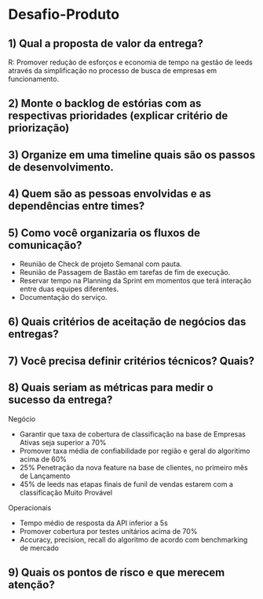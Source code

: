 # Desafio-Produto


## 1) Qual a proposta de valor da entrega?

R: Promover redução de esforços e economia de tempo na gestão de leeds através da simplificação no processo de busca de empresas em funcionamento.


## 2) Monte o backlog de estórias com as respectivas prioridades (explicar critério de priorização)

## 3) Organize em uma timeline quais são os passos de desenvolvimento.

## 4) Quem são as pessoas envolvidas e as dependências entre times?

## 5) Como você organizaria os fluxos de comunicação?
- Reunião de Check de projeto Semanal com pauta.
- Reunião de Passagem de Bastão em tarefas de fim de execução.
- Reservar tempo na Planning da Sprint em momentos que terá interação entre duas equipes diferentes.
- Documentação do serviço.

## 6) Quais critérios de aceitação de negócios das entregas? 

## 7) Você precisa definir critérios técnicos? Quais?

## 8) Quais seriam as métricas para medir o sucesso da entrega?

Negócio
- Garantir que taxa de cobertura de classificação na base de Empresas Ativas seja superior a 70%
- Promover taxa média de confiabilidade por região e geral do algoritimo acima de 60%
- 25% Penetração da nova feature na base de clientes, no primeiro mês de Lançamento
- 45% de leeds nas etapas finais de funil de vendas estarem com a classificação Muito Provável

Operacionais
- Tempo médio de resposta da API inferior a 5s
- Promover cobertura por testes unitários acima de 70%
- Accuracy, precision, recall do algoritmo de acordo com benchmarking de mercado


## 9) Quais os pontos de risco e que merecem atenção?
